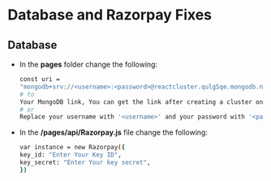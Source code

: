 # Database and Razorpay Fixes
  ## Database
  - In the **pages** folder change the following:
    
    ``` bash
    const uri = 
    "mongodb+srv://<username>:<password>@reactcluster.qulg5qe.mongodb.net/?retryWrites=true&w=majority"
    # to
    Your MongoDB link, You can get the link after creating a cluster on MongoDB(Atlas)
    # or
    Replace your username with '<username>' and your password with '<password>'
    ```

  - In the **/pages/api/Razorpay.js** file change the following:
    
    ``` bash
    var instance = new Razorpay({
    key_id: "Enter Your Key ID",
    key_secret: "Enter Your key secret",
    })
    ```
   
